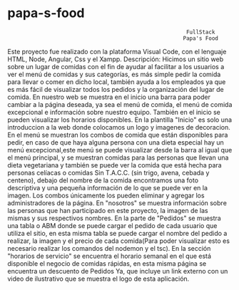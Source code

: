 # papa-s-food
                                                            FullStack
                                                           Papa's Food
Este proyecto fue realizado con la plataforma Visual Code, con el lenguaje HTML,  Node, Angular, Css y el Xampp.
 Descripción: Hicimos un sitio web sobre un lugar de comidas con el fin de ayudar
al facilitar a los usuarios a ver el menú de comidas y sus categorías, es más simple pedir la comida para llevar o comer en dicho local, también ayuda a los empleados ya que es más fácil de visualizar todos los pedidos y la organización del lugar de comida.
	En nuestro web se muestra en el inicio una barra para poder cambiar a la página deseada, ya sea el menú de comida, el menú de comida excepcional e información sobre nuestro equipo. También en el inicio se pueden visualizar los horarios disponibles.
	En la plantilla "Inicio" es solo una introduccion a la web donde colocamos un logo y imagenes de decoracion.
En el menú se muestran los combos de comida que están disponibles para pedir, en caso de que haya alguna persona con una dieta especial hay un menú excepcional,este menú se puede visualizar desde la barra al igual que el menú principal, y se muestran comidas para las personas que llevan una dieta vegetariana y también se puede ver la comida que está hecha para personas celíacas o comidas Sin T.A.C.C. (sin trigo, avena, cebada y centeno), debajo del nombre de la comida encontramos una foto descriptiva y una pequeña información de lo que se puede ver en la imagen.
	Los combos únicamente los pueden eliminar y agregar los administradores de la página. 
	En "nosotros" se muestra información sobre las personas que han participado en este proyecto, la imagen de las mismas y sus respectivos nombres.
En la parte de "Pedidos" se muestra una tabla o ABM donde se puede cargar el pedido de cada usuario que utiliza el sitio, en esta misma tabla se puede cargar el nombre del pedido a realizar, la imagen y el precio de cada comida(Para poder visualizar esto es necesario realizar los comandos del nodemon y el tsc).
En la sección "horarios de servicio" se encuentra el horario semanal en el que está disponible el negocio de comidas rápidas, en esta misma página se encuentra un descuento de Pedidos Ya, que incluye un link externo con un video de ilustrativo que se muestra el logo de esta aplicación.

